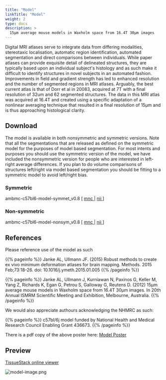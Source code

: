 ```yaml
---
title: "Model"
linkTitle: "Model"
weight: 2
type: docs
description: >
  15μm average mouse models in Waxholm space from 16.4T 30μm images
---
```


Digital MRI atlases serve to integrate data from differing modalities, stereotaxic localisation, automatic region identification, automated segmentation and direct comparisons between individuals. While paper atlases can provide exquisite detail of delineated structures, they are typically based upon an individual subject's histology and as such make it difficult to identify structures in novel subjects in an automated fashion. Improvements in field and gradient strength has led to enhanced resolution and the number of segmented regions in MRI atlases. Arguably, the best current atlas is that of Dorr et al in 20083, acquired at 7T with a final resolution of 32um and 62 segmented structures. The data in this MRI atlas was acquired at 16.4T and created using a specific adaptation of a nonlinear averaging technique that resulted in a final resolution of 15μm and is thus approaching histological clarity.

## Download
The model is available in both nonsymmetric and symmetric versions. Note that all the segmentations that are released as defined on the symmetric model for the purposes of model based segmentation. For most intents and purposes you should use the symmetric version of the model, we have included the nonsymmetric version for people who are interested in left-right average differences. If you plan to do volume comparisons of structures left/right via model based segmentation you should be fitting to a symmetric model to avoid left/right bias.

### Symmetric
ambmc-c57bl6-model-symmet_v0.8 [ [mnc <i class="fas fa-download"></i>](/uploads/AMBMC/ambmc-c57bl6-model-symmet_v0.8-mnc.tar.gz) | [nii <i class="fas fa-download"></i>](/uploads/AMBMC/ambmc-c57bl6-model-symmet_v0.8-nii.tar.gz) ]

### Non-symmetric
ambmc-c57bl6-model-nonsym_v0.8 [ [mnc <i class="fas fa-download"></i>](/uploads/AMBMC/ambmc-c57bl6-model-nonsym_v0.8-mnc.tar.gz) | [nii <i class="fas fa-download"></i>](/uploads/AMBMC/ambmc-c57bl6-model-nonsym_v0.8-nii.tar.gz) ]



## References
Please reference use of the model as such

{{% pageinfo %}}
Janke AL, Ullmann JF. (2015) Robust methods to create ex vivo minimum deformation atlases for 
brain mapping. Methods. 2015 Feb;73:18-26. doi: 10.1016/j.ymeth.2015.01.005
{{% /pageinfo %}}

{{% pageinfo %}}
Janke AL, Ullmann J, Kurniawan N, Paxinos G, Keller M, Yang Z, Richards K, Egan G, Petrou S, 
Galloway G, Reutens D. (2012) 15μm average mouse models in Waxholm space from 16.4T 
30μm images. In 20th Annual ISMRM Scientific Meeting and Exhibition, Melbourne, Australia.
{{% /pageinfo %}}

We would also appreciate authours acknowledging the NHMRC as such:

{{% pageinfo %}}
c57bl/6j model funded by National Health and Medical Research Council Enabling Grant 436673.
{{% /pageinfo %}}

There is a pdf copy of the above poster here: [Model Poster <i class="fas fa-external-link-alt"></i>](/uploads/AMBMC/ismrm2012_1077.pdf)

## Preview

[TissueStack online viewer <i class="fas fa-external-link-alt"></i>](http://www.tissuestack.org/desktop.html?ds=2&plane=y&x=0.054&y=0.061&z=0.01&zoom=75)

![model-image.png](../model-image.png)

